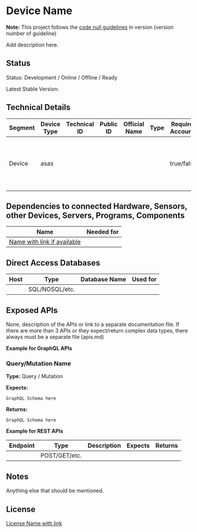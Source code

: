 # Device Name

**Note:** This project follows the [code null guidelines](https://github.com/code-null/organization/blob/main/guidelines.md) in version (version number of guideline)

Add description here.

## Status

Status: Development / Online / Offline / Ready

Latest Stable Version:

## Technical Details

| Segment | Device Type | Technical ID | Public ID | Official Name | Type | Requires Accounts | Technology | Versioning                                                                             |
| ------- | ----------- | ------------ | --------- | ------------- | ---- | ----------------- | ---------- | -------------------------------------------------------------------------------------- |
| Device  |       asas      |              |           |               |      | true/false        |            | [Name of versioning w. version number if applicable](Link to details to documentation) |

## Dependencies to connected Hardware, Sensors, other Devices, Servers, Programs, Components

| Name                            | Needed for |
| ------------------------------- | ---------- |
| [Name with link if available]() |            |

## Direct Access Databases

| Host | Type           | Database Name | Used for |
| ---- | -------------- | ------------- | -------- |
|      | SQL/NOSQL/etc. |               |          |

## Exposed APIs

None, description of the APIs or link to a separate documentation file. If there are more than 3 APIs or they expect/return complex data types, there always must be a separate file (apis.md)

**Example for GraphQL APIs**

### Query/Mutation Name

**Type:** Query / Mutation

**Expects:**

    GraphQL Schema here

**Returns:**

    GraphQL Schema here

**Example for REST APIs**

| Endpoint | Type          | Description | Expects | Returns |
| -------- | ------------- | ----------- | ------- | ------- |
|          | POST/GET/etc. |             |         |         |

## Notes

Anything else that should be mentioned.

## License

[License Name with link]()
